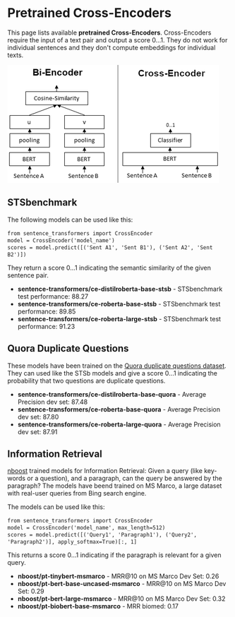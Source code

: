 # Pretrained Cross-Encoders

This page lists available **pretrained Cross-Encoders**. Cross-Encoders require the input of a text pair and output a score 0...1. They do not work for individual sentences and they don't compute embeddings for individual texts.

![BiEncoder](https://raw.githubusercontent.com/UKPLab/sentence-transformers/master/docs/img/Bi_vs_Cross-Encoder.png)


## STSbenchmark
The following models can be used like this:
```
from sentence_transformers import CrossEncoder
model = CrossEncoder('model_name')
scores = model.predict([('Sent A1', 'Sent B1'), ('Sent A2', 'Sent B2')])
```

They return a score  0...1 indicating the semantic similarity of the given sentence pair.
- **sentence-transformers/ce-distilroberta-base-stsb** - STSbenchmark test performance: 88.27
- **sentence-transformers/ce-roberta-base-stsb** - STSbenchmark test performance: 89.85
- **sentence-transformers/ce-roberta-large-stsb** - STSbenchmark test performance: 91.23 

## Quora Duplicate Questions
These models have been trained on the [Quora duplicate questions dataset](https://www.quora.com/q/quoradata/First-Quora-Dataset-Release-Question-Pairs). They can used like the STSb models and give a score 0...1 indicating the probability that two questions are duplicate questions.

- **sentence-transformers/ce-distilroberta-base-quora** - Average Precision dev set: 87.48
- **sentence-transformers/ce-roberta-base-quora** - Average Precision dev set: 87.80
- **sentence-transformers/ce-roberta-large-quora** - Average Precision dev set: 87.91


## Information Retrieval

[nboost](https://github.com/koursaros-ai/nboost/) trained models for Information Retrieval: Given a query (like key-words or a question), and a paragraph, can the query be answered by the paragraph? The models have beend trained on MS Marco, a large dataset with real-user queries from Bing search engine.

The models can be used like this:
```
from sentence_transformers import CrossEncoder
model = CrossEncoder('model_name', max_length=512)
scores = model.predict([('Query1', 'Paragraph1'), ('Query2', 'Paragraph2')], apply_softmax=True)[:, 1]
```

This returns a score 0...1 indicating if the paragraph is relevant for a given query.

- **nboost/pt-tinybert-msmarco** - MRR@10 on MS Marco Dev Set: 0.26
- **nboost/pt-bert-base-uncased-msmarco** -  MRR@10 on MS Marco Dev Set: 0.29
- **nboost/pt-bert-large-msmarco** - MRR@10 on MS Marco Dev Set: 0.32
- **nboost/pt-biobert-base-msmarco** - MRR biomed: 0.17
